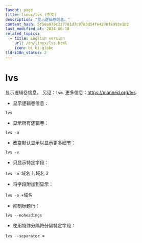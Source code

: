 ```yaml
---
layout: page
title: linux/lvs (中文)
description: "显示逻辑卷信息。"
content_hash: 5f58a979c227701d7c9783d54fe4270f8993e1b2
last_modified_at: 2024-06-18
related_topics:
  - title: English version
    url: /en/linux/lvs.html
    icon: bi bi-globe
tldri18n_status: 2
---
```

# lvs

显示逻辑卷信息。
另见：`lvm`.
更多信息：<https://manned.org/lvs>.

- 显示逻辑卷信息：

`lvs`

- 显示所有逻辑卷：

`lvs -a`

- 改变默认显示以显示更多细节：

`lvs -v`

- 只显示特定字段：

`lvs -o `<span class="tldr-var badge badge-pill bg-dark-lm bg-white-dm text-white-lm text-dark-dm font-weight-bold">域名 1</span>`,`<span class="tldr-var badge badge-pill bg-dark-lm bg-white-dm text-white-lm text-dark-dm font-weight-bold">域名 2</span>

- 将字段附加到显示：

`lvs -o +`<span class="tldr-var badge badge-pill bg-dark-lm bg-white-dm text-white-lm text-dark-dm font-weight-bold">域名</span>

- 抑制标题行：

`lvs --noheadings`

- 使用特殊分隔符分隔特定字段：

`lvs --separator `<span class="tldr-var badge badge-pill bg-dark-lm bg-white-dm text-white-lm text-dark-dm font-weight-bold">=</span>
